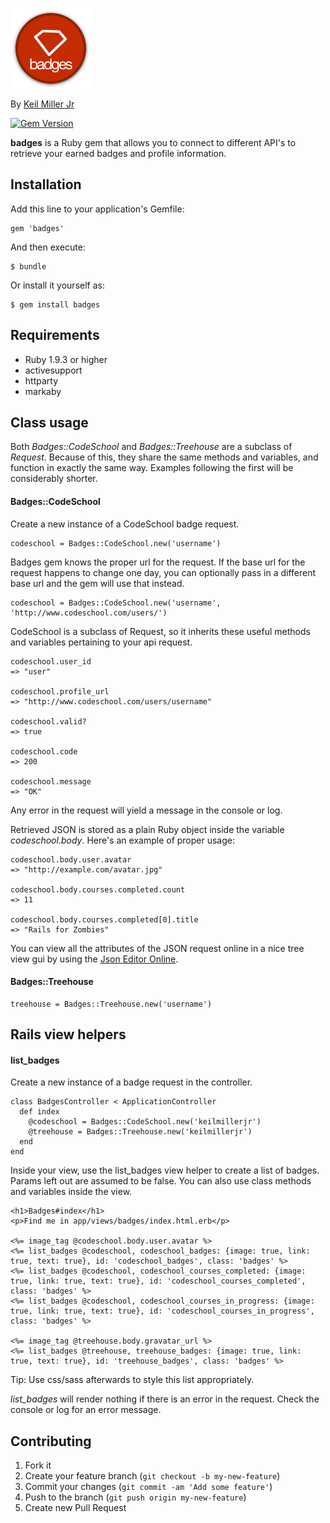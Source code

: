 [![Badges Logo](badges.png)](https://github.com/keilmillerjr/badges)

By [Keil Miller Jr](http://keilmiller.com)

[![Gem Version](https://badge.fury.io/rb/badges.png)](http://badge.fury.io/rb/badges)

**badges** is a Ruby gem that allows you to connect to different API's to retrieve your earned badges and profile information.

## Installation

Add this line to your application's Gemfile:

    gem 'badges'

And then execute:

    $ bundle

Or install it yourself as:

    $ gem install badges

## Requirements

* Ruby 1.9.3 or higher
* activesupport
* httparty
* markaby

## Class usage

Both *Badges::CodeSchool* and *Badges::Treehouse* are a subclass of *Request*. Because of this, they share the same methods and variables, and function in exactly the same way. Examples following the first will be considerably shorter.

#### Badges::CodeSchool

Create a new instance of a CodeSchool badge request.

    codeschool = Badges::CodeSchool.new('username')
    
Badges gem knows the proper url for the request. If the base url for the request happens to change one day, you can optionally pass in a different base url and the gem will use that instead.

    codeschool = Badges::CodeSchool.new('username', 'http://www.codeschool.com/users/')

CodeSchool is a subclass of Request, so it inherits these useful methods and variables pertaining to your api request.

    codeschool.user_id
    => "user"
    
    codeschool.profile_url
    => "http://www.codeschool.com/users/username"
    
    codeschool.valid?
    => true
    
    codeschool.code
    => 200
    
    codeschool.message
    => "OK"
    
Any error in the request will yield a message in the console or log.
    
Retrieved JSON is stored as a plain Ruby object inside the variable *codeschool.body*. Here's an example of proper usage:

    codeschool.body.user.avatar
    => "http://example.com/avatar.jpg"

    codeschool.body.courses.completed.count
    => 11
    
    codeschool.body.courses.completed[0].title
    => "Rails for Zombies"

You can view all the attributes of the JSON request online in a nice tree view gui by using the [Json Editor Online](http://www.jsoneditoronline.org).

#### Badges::Treehouse

    treehouse = Badges::Treehouse.new('username')

## Rails view helpers

#### list_badges

Create a new instance of a badge request in the controller.

    class BadgesController < ApplicationController
      def index
        @codeschool = Badges::CodeSchool.new('keilmillerjr')
        @treehouse = Badges::Treehouse.new('keilmillerjr')
      end
    end

Inside your view, use the list_badges view helper to create a list of badges. Params left out are assumed to be false. You can also use class methods and variables inside the view.

    <h1>Badges#index</h1>
    <p>Find me in app/views/badges/index.html.erb</p>
    
    <%= image_tag @codeschool.body.user.avatar %>
    <%= list_badges @codeschool, codeschool_badges: {image: true, link: true, text: true}, id: 'codeschool_badges', class: 'badges' %>
    <%= list_badges @codeschool, codeschool_courses_completed: {image: true, link: true, text: true}, id: 'codeschool_courses_completed', class: 'badges' %>
    <%= list_badges @codeschool, codeschool_courses_in_progress: {image: true, link: true, text: true}, id: 'codeschool_courses_in_progress', class: 'badges' %>
    
    <%= image_tag @treehouse.body.gravatar_url %>
    <%= list_badges @treehouse, treehouse_badges: {image: true, link: true, text: true}, id: 'treehouse_badges', class: 'badges' %>

Tip: Use css/sass afterwards to style this list appropriately.

*list_badges* will render nothing if there is an error in the request. Check the console or log for an error message.

## Contributing

1. Fork it
2. Create your feature branch (`git checkout -b my-new-feature`)
3. Commit your changes (`git commit -am 'Add some feature'`)
4. Push to the branch (`git push origin my-new-feature`)
5. Create new Pull Request
